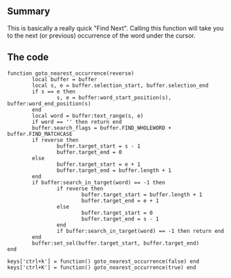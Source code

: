 ## Summary

This is basically a really quick "Find Next". Calling this function will take
you to the next (or previous) occurrence of the word under the cursor.

## The code

    function goto_nearest_occurrence(reverse)
            local buffer = buffer
            local s, e = buffer.selection_start, buffer.selection_end
            if s == e then
                    s, e = buffer:word_start_position(s), buffer:word_end_position(s)
            end
            local word = buffer:text_range(s, e)
            if word == '' then return end
            buffer.search_flags = buffer.FIND_WHOLEWORD + buffer.FIND_MATCHCASE
            if reverse then
                    buffer.target_start = s - 1
                    buffer.target_end = 0
            else
                    buffer.target_start = e + 1
                    buffer.target_end = buffer.length + 1
            end
            if buffer:search_in_target(word) == -1 then
                    if reverse then
                            buffer.target_start = buffer.length + 1
                            buffer.target_end = e + 1
                    else
                            buffer.target_start = 0
                            buffer.target_end = s - 1
                    end
                    if buffer:search_in_target(word) == -1 then return end
            end
            buffer:set_sel(buffer.target_start, buffer.target_end)
    end

    keys['ctrl+k'] = function() goto_nearest_occurrence(false) end
    keys['ctrl+K'] = function() goto_nearest_occurrence(true) end
